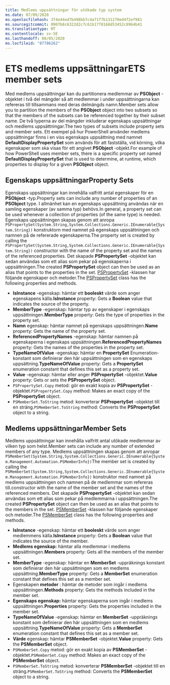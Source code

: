 ```yaml
---
title: Medlems uppsättningar för utökade typ system
ms.date: 07/09/2020
ms.openlocfilehash: 3f4e44ed7b498bb7c4a71f7b131270ed4f2ef981
ms.sourcegitcommit: 0907b8c6322d2c7c61b17f8168d53452c8964b41
ms.translationtype: MT
ms.contentlocale: sv-SE
ms.lasthandoff: 08/05/2020
ms.locfileid: "87786262"
---
```

# <a name="ets-member-sets"></a><span data-ttu-id="12d50-102">ETS medlems uppsättningar</span><span class="sxs-lookup"><span data-stu-id="12d50-102">ETS member sets</span></span>

<span data-ttu-id="12d50-103">Med medlems uppsättningar kan du partitionera medlemmar av **PSObject** -objektet i två del mängder så att medlemmar i under uppsättningarna kan refereras till tillsammans med deras delmängds namn.</span><span class="sxs-lookup"><span data-stu-id="12d50-103">Member sets allow you to partition the members of the **PSObject** object into two subsets so that the members of the subsets can be referenced together by their subset name.</span></span> <span data-ttu-id="12d50-104">De två typerna av del mängder inkluderar egenskaps uppsättningar och medlems uppsättningar.</span><span class="sxs-lookup"><span data-stu-id="12d50-104">The two types of subsets include property sets and member sets.</span></span> <span data-ttu-id="12d50-105">Ett exempel på hur PowerShell använder medlems uppsättningar finns i en viss egenskaps uppsättning med namnet **DefaultDisplayPropertySet** som används för att fastställa, vid körning, vilka egenskaper som ska visas för ett angivet **PSObject** -objekt.</span><span class="sxs-lookup"><span data-stu-id="12d50-105">For example of how PowerShell uses member sets, there is a specific property set named **DefaultDisplayPropertySet** that is used to determine, at runtime, which properties to display for a given **PSObject** object.</span></span>

## <a name="property-sets"></a><span data-ttu-id="12d50-106">Egenskaps uppsättningar</span><span class="sxs-lookup"><span data-stu-id="12d50-106">Property Sets</span></span>

<span data-ttu-id="12d50-107">Egenskaps uppsättningar kan innehålla valfritt antal egenskaper för en **PSObject** -typ.</span><span class="sxs-lookup"><span data-stu-id="12d50-107">Property sets can include any number of properties of an **PSObject** type.</span></span> <span data-ttu-id="12d50-108">I allmänhet kan en egenskaps uppsättning användas när en samling egenskaper (av samma typ) behövs.</span><span class="sxs-lookup"><span data-stu-id="12d50-108">In general, a property set can be used whenever a collection of properties (of the same type) is needed.</span></span> <span data-ttu-id="12d50-109">Egenskaps uppsättningen skapas genom att anropa `PSPropertySet(System.String,System.Collections.Generic.IEnumerable{System.String})` konstruktorn med namnet på egenskaps uppsättningen och namnen på de refererade egenskaperna.</span><span class="sxs-lookup"><span data-stu-id="12d50-109">The property set is created by calling the `PSPropertySet(System.String,System.Collections.Generic.IEnumerable{System.String})` constructor with the name of the property set and the names of the referenced properties.</span></span> <span data-ttu-id="12d50-110">Det skapade **PSPropertySet** -objektet kan sedan användas som ett alias som pekar på egenskaperna i uppsättningen.</span><span class="sxs-lookup"><span data-stu-id="12d50-110">The created **PSPropertySet** object can then be used as an alias that points to the properties in the set.</span></span> <span data-ttu-id="12d50-111">[PSPropertySet](/dotnet/api/system.management.automation.pspropertyset) -klassen har följande egenskaper och metoder.</span><span class="sxs-lookup"><span data-stu-id="12d50-111">The [PSPropertySet](/dotnet/api/system.management.automation.pspropertyset) class has the following properties and methods.</span></span>

- <span data-ttu-id="12d50-112">**IsInstance** -egenskap: hämtar ett **booleskt** värde som anger egenskapens källa.</span><span class="sxs-lookup"><span data-stu-id="12d50-112">**IsInstance** property: Gets a **Boolean** value that indicates the source of the property.</span></span>
- <span data-ttu-id="12d50-113">**MemberType** -egenskap: hämtar typ av egenskaper i egenskaps uppsättningen.</span><span class="sxs-lookup"><span data-stu-id="12d50-113">**MemberType** property: Gets the type of properties in the property set.</span></span>
- <span data-ttu-id="12d50-114">**Namn** egenskap: hämtar namnet på egenskaps uppsättningen.</span><span class="sxs-lookup"><span data-stu-id="12d50-114">**Name** property: Gets the name of the property set.</span></span>
- <span data-ttu-id="12d50-115">**ReferencedPropertyNames** -egenskap: hämtar namnen på egenskaperna i egenskaps uppsättningen.</span><span class="sxs-lookup"><span data-stu-id="12d50-115">**ReferencedPropertyNames** property: Gets the names of the properties in the property set.</span></span>
- <span data-ttu-id="12d50-116">**TypeNameOfValue** -egenskap: hämtar en **PropertySet** Enumeration-konstant som definierar den här uppsättningen som en egenskaps uppsättning.</span><span class="sxs-lookup"><span data-stu-id="12d50-116">**TypeNameOfValue** property: Gets a **PropertySet** enumeration constant that defines this set as a property set.</span></span>
- <span data-ttu-id="12d50-117">**Value** -egenskap: hämtar eller anger **PSPropertySet** -objektet.</span><span class="sxs-lookup"><span data-stu-id="12d50-117">**Value** property: Gets or sets the **PSPropertySet** object.</span></span>
- <span data-ttu-id="12d50-118">`PSPropertySet.Copy` metod: gör en exakt kopia av **PSPropertySet** -objektet.</span><span class="sxs-lookup"><span data-stu-id="12d50-118">`PSPropertySet.Copy` method: Makes an exact copy of the **PSPropertySet** object.</span></span>
- <span data-ttu-id="12d50-119">`PSMemberSet.ToString` metod: konverterar **PSPropertySet** -objektet till en sträng.</span><span class="sxs-lookup"><span data-stu-id="12d50-119">`PSMemberSet.ToString` method: Converts the **PSPropertySet** object to a string.</span></span>

## <a name="member-sets"></a><span data-ttu-id="12d50-120">Medlems uppsättningar</span><span class="sxs-lookup"><span data-stu-id="12d50-120">Member Sets</span></span>

<span data-ttu-id="12d50-121">Medlems uppsättningar kan innehålla valfritt antal utökade medlemmar av vilken typ som helst.</span><span class="sxs-lookup"><span data-stu-id="12d50-121">Member sets can include any number of extended members of any type.</span></span> <span data-ttu-id="12d50-122">Medlems uppsättningen skapas genom att anropar `PSMemberSet(System.String,System.Collections.Generic.IEnumerable{System.Management.Automation.PSMemberInfo})`</span><span class="sxs-lookup"><span data-stu-id="12d50-122">The member set is created by calling the `PSMemberSet(System.String,System.Collections.Generic.IEnumerable{System.Management.Automation.PSMemberInfo})`</span></span>
<span data-ttu-id="12d50-123">konstruktor med namnet på medlems uppsättningen och namnen på de medlemmar som refereras till.</span><span class="sxs-lookup"><span data-stu-id="12d50-123">constructor with the name of the member set and the names of the referenced members.</span></span> <span data-ttu-id="12d50-124">Det skapade **PSPropertySet** -objektet kan sedan användas som ett alias som pekar på medlemmarna i uppsättningen.</span><span class="sxs-lookup"><span data-stu-id="12d50-124">The created **PSPropertySet** object can then be used as an alias that points to the members in the set.</span></span> <span data-ttu-id="12d50-125">[PSMemberSet](/dotnet/api/system.management.automation.psmemberset) -klassen har följande egenskaper och metoder.</span><span class="sxs-lookup"><span data-stu-id="12d50-125">The [PSMemberSet](/dotnet/api/system.management.automation.psmemberset) class has the following properties and methods.</span></span>

- <span data-ttu-id="12d50-126">**IsInstance** -egenskap: hämtar ett **booleskt** värde som anger medlemmens källa.</span><span class="sxs-lookup"><span data-stu-id="12d50-126">**IsInstance** property: Gets a **Boolean** value that indicates the source of the member.</span></span>
- <span data-ttu-id="12d50-127">**Medlems egenskap:** hämtar alla medlemmar i medlems uppsättningen.</span><span class="sxs-lookup"><span data-stu-id="12d50-127">**Members** property: Gets all the members of the member set.</span></span>
- <span data-ttu-id="12d50-128">**MemberType** -egenskap: hämtar en **MemberSet** -uppräknings konstant som definierar den här uppsättningen som en medlems uppsättning.</span><span class="sxs-lookup"><span data-stu-id="12d50-128">**MemberType** property: Gets a **MemberSet** enumeration constant that defines this set as a member set.</span></span>
- <span data-ttu-id="12d50-129">Egenskapen **metoder** : hämtar de metoder som ingår i medlems uppsättningen.</span><span class="sxs-lookup"><span data-stu-id="12d50-129">**Methods** property: Gets the methods included in the member set.</span></span>
- <span data-ttu-id="12d50-130">**Egenskaps egenskap:** hämtar egenskaperna som ingår i medlems uppsättningen.</span><span class="sxs-lookup"><span data-stu-id="12d50-130">**Properties** property: Gets the properties included in the member set.</span></span>
- <span data-ttu-id="12d50-131">**TypeNameOfValue** -egenskap: hämtar en **MemberSet** -uppräknings konstant som definierar den här uppsättningen som en medlems uppsättning.</span><span class="sxs-lookup"><span data-stu-id="12d50-131">**TypeNameOfValue** property: Gets a **MemberSet** enumeration constant that defines this set as a member set.</span></span>
- <span data-ttu-id="12d50-132">**Värde** egenskap: hämtar **PSMemberSet** -objektet.</span><span class="sxs-lookup"><span data-stu-id="12d50-132">**Value** property: Gets the **PSMemberSet** object.</span></span>
- <span data-ttu-id="12d50-133">`PSMemberSet.Copy` metod: gör en exakt kopia av **PSMemberSet** -objektet.</span><span class="sxs-lookup"><span data-stu-id="12d50-133">`PSMemberSet.Copy` method: Makes an exact copy of the **PSMemberSet** object.</span></span>
- <span data-ttu-id="12d50-134">`PSMemberSet.ToString` metod: konverterar **PSMemberSet** -objektet till en sträng.</span><span class="sxs-lookup"><span data-stu-id="12d50-134">`PSMemberSet.ToString` method: Converts the **PSMemberSet** object to a string.</span></span>
